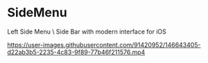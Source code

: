 # SideMenu
Left Side Menu \ Side Bar with modern  interface for iOS 

https://user-images.githubusercontent.com/91420952/146643405-d22ab3b5-2235-4c83-9f89-77b46f211576.mp4
